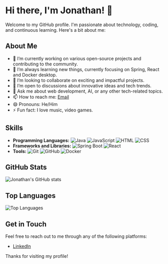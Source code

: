 # Hi there, I'm Jonathan! 👋

Welcome to my GitHub profile. I'm passionate about technology, coding, and continuous learning. Here's a bit about me:

## About Me

- 🔭 I’m currently working on various open-source projects and contributing to the community.
- 🌱 I’m always learning new things, currently focusing on Spring, React and Docker desktop.
- 👯 I’m looking to collaborate on exciting and impactful projects.
- 🤔 I’m open to discussions about innovative ideas and tech trends.
- 💬 Ask me about web development, AI, or any other tech-related topics.
- 📫 How to reach me: [Email](kyeyunejonathan001@gmail.com)
- 😄 Pronouns: He/Him
- ⚡ Fun fact: I love music, video games.

## Skills

- **Programming Languages:** 
  ![Java](https://img.shields.io/badge/Java-ED8B00?style=for-the-badge&logo=java&logoColor=white)
   ![JavaScript](https://img.shields.io/badge/JavaScript-F7DF1E?style=for-the-badge&logo=javascript&logoColor=black)
  ![HTML](https://img.shields.io/badge/HTML5-E34F26?style=for-the-badge&logo=html5&logoColor=white)
  ![CSS](https://img.shields.io/badge/CSS3-1572B6?style=for-the-badge&logo=css3&logoColor=white)
- **Frameworks and Libraries:**
  ![Spring Boot](https://img.shields.io/badge/Spring%20Boot-6DB33F?style=for-the-badge&logo=spring-boot&logoColor=white)
  ![React](https://img.shields.io/badge/React-20232A?style=for-the-badge&logo=react&logoColor=61DAFB)
- **Tools:**
  ![Git](https://img.shields.io/badge/Git-F05032?style=for-the-badge&logo=git&logoColor=white)
  ![GitHub](https://img.shields.io/badge/GitHub-100000?style=for-the-badge&logo=github&logoColor=white)
  ![Docker](https://img.shields.io/badge/Docker-2496ED?style=for-the-badge&logo=docker&logoColor=white)

## GitHub Stats

![Jonathan's GitHub stats](https://github-readme-stats.vercel.app/api?username=Jonathank&show_icons=true&theme=radical)

## Top Languages

![Top Languages](https://github-readme-stats.vercel.app/api/top-langs/?username=Jonathank&layout=compact&theme=radical)

## Get in Touch

Feel free to reach out to me through any of the following platforms:

- [LinkedIn](https://www.linkedin.com/in/kyeyune-jonathan)

Thanks for visiting my profile!
